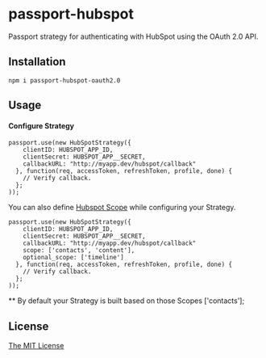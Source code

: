 # passport-hubspot
Passport strategy for authenticating with HubSpot using the OAuth 2.0 API.

## Installation

    npm i passport-hubspot-oauth2.0

## Usage

#### Configure Strategy

    passport.use(new HubSpotStrategy({
        clientID: HUBSPOT_APP_ID,
        clientSecret: HUBSPOT_APP__SECRET,
        callbackURL: "http://myapp.dev/hubspot/callback"
      }, function(req, accessToken, refreshToken, profile, done) {
        // Verify callback.
      };
    ));


You can also define [Hubspot Scope](http://developers.hubspot.com/docs/methods/oauth2/initiate-oauth-integration) while configuring your Strategy. 


    passport.use(new HubSpotStrategy({
        clientID: HUBSPOT_APP_ID,
        clientSecret: HUBSPOT_APP__SECRET,
        callbackURL: "http://myapp.dev/hubspot/callback"
        scope: ['contacts', 'content'],
        optional_scope: ['timeline']
      }, function(req, accessToken, refreshToken, profile, done) {
        // Verify callback.
      };
    ));
    
    
** By default your Strategy is built based on those Scopes ['contacts'];

## License
[The MIT License](http://opensource.org/licenses/MIT)
